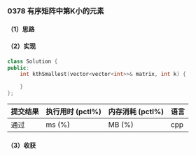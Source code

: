 ### 0378 有序矩阵中第K小的元素

#### （1）思路

#### （2）实现

```cpp
class Solution {
public:
    int kthSmallest(vector<vector<int>>& matrix, int k) {

    }
};
```

| 提交结果 | 执行用时 (pctl%) | 内存消耗 (pctl%) | 语言 |
|:---------|:-----------------|:-----------------|:-----|
| 通过     |  ms (%)   |  MB (%)  | cpp  |

#### （3）收获
